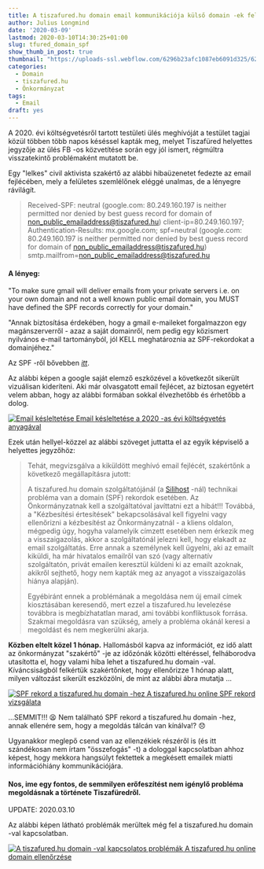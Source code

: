 ```yaml
---
title: A tiszafured.hu domain email kommunikációja külső domain -ek felé
author: Julius Longmind
date: '2020-03-09'
lastmod: 2020-03-10T14:30:25+01:00
slug: tfured_domain_spf
show_thumb_in_post: true
thumbnail: "https://uploads-ssl.webflow.com/6296b23afc1087eb6091d325/629eb2537fdaa68f7cb70834_spf-check-example-p-2000.png"
categories:
  - Domain
  - tiszafured.hu
  - Önkormányzat
tags:
  - Email
draft: yes
---
```


A 2020. évi költségvetésről tartott testületi ülés meghívóját a testület tagjai közül többen több napos késéssel kapták meg, melyet Tiszafüred helyettes jegyzője az ülés FB -os közvetítése során egy jól ismert, régmúltra visszatekintő problémaként mutatott be.

<!--more-->

Egy "lelkes" civil aktivista szakértő az alábbi hibaüzenetet fedezte az email fejlécében, mely a felületes szemlélőnek eléggé unalmas, de a lényegre rávilágít.

> Received-SPF: neutral (google.com: 80.249.160.197 is neither permitted nor denied by best guess record for domain of non_public_emailaddress@tiszafured.hu) client-ip=80.249.160.197;
> Authentication-Results: mx.google.com;
>       spf=neutral (google.com: 80.249.160.197 is neither permitted nor denied by best guess record for domain of non_public_emailaddress@tiszafured.hu) smtp.mailfrom=non_public_emailaddress@tiszafured.hu

#### A lényeg:

"To make sure gmail will deliver emails from your private servers i.e. on your own domain and not a well known public email domain, you MUST have defined the SPF records correctly for your domain."

"Annak biztosítása érdekében, hogy a gmail e-maileket forgalmazzon egy magánszerverről - azaz a saját domainről, nem pedig egy közismert nyilvános e-mail tartományból, jól KELL meghatároznia az SPF-rekordokat a domainjéhez."

Az SPF -ről bővebben *[itt](http://www.open-spf.org/Introduction)*.

Az alábbi képen a google saját elemző eszközével a következőt sikerült vizuálisan kideríteni. Aki már olvasgatott email fejlécet, az biztosan egyetért velem abban, hogy az alábbi formában sokkal élvezhetőbb és érhetőbb a dolog.

[![Email késleltetése](http://5350.ddns.net//images/3days_delay_email.png) Email késleltetése a 2020 -as évi költségvetés anyagával](http://5350.ddns.net//images/3days_delay_email.png)

Ezek után hellyel-közzel az alábbi szöveget juttatta el az egyik képviselő a helyettes jegyzőhöz:

>Tehát, megvizsgálva a kiküldött meghívó email fejlécét, szakértőnk a következő megállapításra jutott:
>
>A tiszafured.hu domain szolgáltatójánál (a [Silihost](https://www.silihost.hu/)  -nál) technikai probléma van a domain (SPF) rekordok esetében. Az Önkormányzatnak kell a szolgáltatóval javíttatni ezt a hibát!!!
Továbbá, a "Kézbesítési értesítések" bekapcsolásával kell figyelni vagy ellenőrizni a kézbesítést az Önkormányzatnál - a kliens oldalon, mégpedig úgy, hogyha valamelyik címzett esetében nem érkezik meg a visszaigazolás, akkor a szolgáltatónál jelezni kell, hogy elakadt az email szolgáltatás. Erre annak a személynek kell ügyelni, aki az emailt kiküldi, ha már hivatalos emailről van szó (vagy alternatív szolgáltatón, privát emailen keresztül küldeni ki az emailt azoknak, akikről sejthető, hogy nem kapták meg az anyagot a visszaigazolás hiánya alapján).
>
>Egyébiránt ennek a problémának a megoldása nem új email címek kiosztásában keresendő, mert ezzel a tiszafured.hu levelezése továbbra is megbízhatatlan marad, ami további konfliktusok forrása. Szakmai megoldásra van szükség, amely a probléma okánál keresi a megoldást és nem megkerülni akarja.

**Közben eltelt közel 1 hónap.** Hallomásból kapva az információt, ez idő alatt az önkormányzat "szakértő" -je az időzónák közötti eltéréssel, felháborodva utasította el, hogy valami hiba lehet a tiszafured.hu domain -val. Kíváncsiságból felkértük szakértőnket, hogy ellenőrizze 1 hónap alatt, milyen változást sikerült eszközölni, de mint az alábbi ábra mutatja ...

[![SPF rekord a tiszafured.hu domain -hez](http://5350.ddns.net//images/tfured_spf_rec.png) A tiszafured.hu online SPF rekord vizsgálata](http://5350.ddns.net//images/tfured_spf_rec.png)

...SEMMIT!!!  :tired_face: Nem található SPF rekord a tiszafured.hu domain -hez, annak ellenére sem, hogy a megoldás tálcán van kínálva!?  :disappointed:

Ugyanakkor meglepő csend van az ellenzékiek részéről is (és itt szándékosan nem írtam "összefogás" -t) a dologgal kapcsolatban ahhoz képest, hogy mekkora hangsúlyt fektettek a megkésett emailek miatti információhiány kommunikációjára.

#### Nos, ime egy fontos, de semmilyen erőfeszítést nem igénylő probléma megoldásnak a története Tiszafüredről.

UPDATE: 2020.03.10

Az alábbi képen látható problémák merültek még fel a tiszafured.hu domain -val kapcsolatban.

[![A tiszafured.hu domain -val kapcsolatos problémák](http://5350.ddns.net//images/tfured_domain_issue.png) A tiszafured.hu online domain ellenőrzése](http://5350.ddns.net//images/tfured_domain_issue.png)
